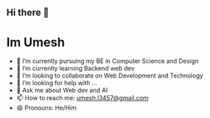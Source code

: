 ## Hi there 👋

# Im Umesh 

- 🔭 I’m currently pursuing my BE in Computer Science and Design 
- 🌱 I’m currently learning Backend web dev
- 👯 I’m looking to collaborate on Web Development and Technology
- 🤔 I’m looking for help with ...
- 💬 Ask me about Web dev and AI
- 📫 How to reach me: umesh.l3457@gmail.com
- 😄 Pronouns: He/Him


